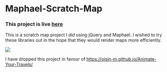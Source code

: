
# Maphael-Scratch-Map
### This project is live [here](https://oisin-m.github.io/Maphael-Scratch-Map/)

This is a scratch map project I did using jQuery and Maphael. I wished to try these libraries out in the hope that they would render maps more efficiently.

<img src="https://i.imgur.com/e89dFnL.png">

I have dropped this project in favour of https://oisin-m.github.io/Animate-Your-Travels/
